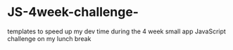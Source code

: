 # JS-4week-challenge-
templates to speed up my dev time during the 4 week small app JavaScript challenge on my lunch break 
